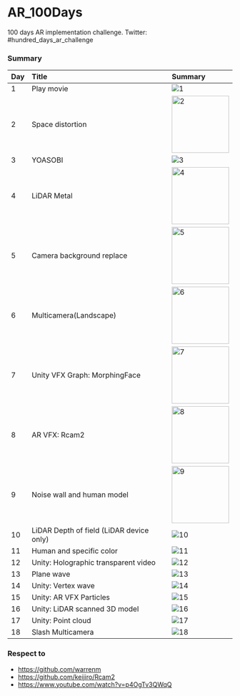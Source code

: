 # AR_100Days

100 days AR implementation challenge.
Twitter: #hundred_days_ar_challenge

### Summary

| Day | Title | Summary |
|:--|:--|:--|
| 1 | Play movie | ![1](https://user-images.githubusercontent.com/5768361/105378075-c9eeb180-5c4e-11eb-9692-d6d3d77928f6.gif) |
| 2 | Space distortion| <img width="128" alt="2" src="https://user-images.githubusercontent.com/5768361/103459581-e84e4500-4d53-11eb-88f1-2ed08fae9775.PNG"> |
| 3 | YOASOBI | ![3](https://user-images.githubusercontent.com/5768361/105378612-58633300-5c4f-11eb-9106-d4bc44872f78.gif) |
| 4 | LiDAR Metal | <img width="128" alt="4" src="https://user-images.githubusercontent.com/5768361/103559218-1faa2680-4ef9-11eb-953b-ba3749c57d0d.PNG"> |
| 5 | Camera background replace | <img width="128" alt="5" src="https://user-images.githubusercontent.com/5768361/103707841-bf97ab00-4ff2-11eb-84ce-c151e42f3beb.png"> |
| 6 | Multicamera(Landscape) | <img width="128" alt="6" src="https://user-images.githubusercontent.com/5768361/103898220-f75c3b00-5137-11eb-849e-f6d602ccb507.PNG"> |
| 7 | Unity VFX Graph: MorphingFace | <img width="128" alt="7" src="https://user-images.githubusercontent.com/5768361/103948084-84c17e80-517c-11eb-87b3-6ef3a2fb4e80.png"> |
| 8 | AR VFX: Rcam2 | <img width="128" alt="8" src="https://user-images.githubusercontent.com/5768361/104105042-eefa3080-52ee-11eb-807e-112f4732f544.png"> |
| 9 | Noise wall and human model | <img width="128" alt="9" src="https://user-images.githubusercontent.com/5768361/104105047-f3264e00-52ee-11eb-96ed-65116243f7cf.png"> |
| 10 | LiDAR Depth of field (LiDAR device only) | ![10](https://user-images.githubusercontent.com/5768361/105375683-459b2f00-5c4c-11eb-8723-9fa56c68c933.gif) |
| 11 | Human and specific color | ![11](https://user-images.githubusercontent.com/5768361/105375253-e9d0a600-5c4b-11eb-9cc1-3ec57d4c4d18.gif) |
| 12 | Unity: Holographic transparent video | ![12](https://user-images.githubusercontent.com/5768361/105374796-6ca53100-5c4b-11eb-94bd-51cb9f231311.gif) |
| 13 | Plane wave | ![13](https://user-images.githubusercontent.com/5768361/105374365-f7d1f700-5c4a-11eb-96fd-c880bf4644a3.gif) |
| 14 | Unity: Vertex wave | ![14](https://user-images.githubusercontent.com/5768361/105374203-c6f1c200-5c4a-11eb-950b-6093539e438f.gif) |
| 15 | Unity: AR VFX Particles | ![15](https://user-images.githubusercontent.com/5768361/105373609-35825000-5c4a-11eb-96f4-056d69b6eafc.gif) |
| 16 | Unity: LiDAR scanned 3D model | ![16](https://user-images.githubusercontent.com/5768361/105373326-e9cfa680-5c49-11eb-9f3f-6aa965daa8fa.gif) |
| 17 | Unity: Point cloud | ![17](https://user-images.githubusercontent.com/5768361/105372887-6ca43180-5c49-11eb-8585-37a5e2de41aa.gif) |
| 18 | Slash Multicamera | ![18](https://user-images.githubusercontent.com/5768361/105372479-fc95ab80-5c48-11eb-8041-68f4d608b310.gif) |

### Respect to
- https://github.com/warrenm
- https://github.com/keijiro/Rcam2
- https://www.youtube.com/watch?v=p4OgTv3QWqQ
